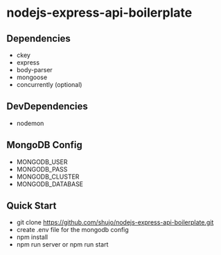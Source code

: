 # nodejs-express-api-boilerplate

## Dependencies
- ckey 
- express
- body-parser
- mongoose
- concurrently (optional)

## DevDependencies
- nodemon

## MongoDB Config
- MONGODB_USER
- MONGODB_PASS
- MONGODB_CLUSTER
- MONGODB_DATABASE

## Quick Start
- git clone https://github.com/shujo/nodejs-express-api-boilerplate.git
- create .env file for the mongodb config
- npm install
- npm run server or npm run start